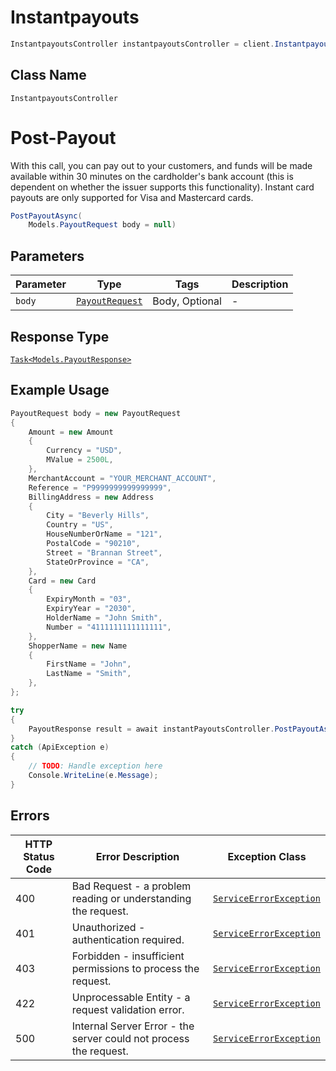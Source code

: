 # Instantpayouts

```csharp
InstantpayoutsController instantpayoutsController = client.InstantpayoutsController;
```

## Class Name

`InstantpayoutsController`


# Post-Payout

With this call, you can pay out to your customers, and funds will be made available within 30 minutes on the cardholder's bank account (this is dependent on whether the issuer supports this functionality). Instant card payouts are only supported for Visa and Mastercard cards.

```csharp
PostPayoutAsync(
    Models.PayoutRequest body = null)
```

## Parameters

| Parameter | Type | Tags | Description |
|  --- | --- | --- | --- |
| `body` | [`PayoutRequest`](../../doc/models/payout-request.md) | Body, Optional | - |

## Response Type

[`Task<Models.PayoutResponse>`](../../doc/models/payout-response.md)

## Example Usage

```csharp
PayoutRequest body = new PayoutRequest
{
    Amount = new Amount
    {
        Currency = "USD",
        MValue = 2500L,
    },
    MerchantAccount = "YOUR_MERCHANT_ACCOUNT",
    Reference = "P9999999999999999",
    BillingAddress = new Address
    {
        City = "Beverly Hills",
        Country = "US",
        HouseNumberOrName = "121",
        PostalCode = "90210",
        Street = "Brannan Street",
        StateOrProvince = "CA",
    },
    Card = new Card
    {
        ExpiryMonth = "03",
        ExpiryYear = "2030",
        HolderName = "John Smith",
        Number = "4111111111111111",
    },
    ShopperName = new Name
    {
        FirstName = "John",
        LastName = "Smith",
    },
};

try
{
    PayoutResponse result = await instantPayoutsController.PostPayoutAsync(body);
}
catch (ApiException e)
{
    // TODO: Handle exception here
    Console.WriteLine(e.Message);
}
```

## Errors

| HTTP Status Code | Error Description | Exception Class |
|  --- | --- | --- |
| 400 | Bad Request - a problem reading or understanding the request. | [`ServiceErrorException`](../../doc/models/service-error-exception.md) |
| 401 | Unauthorized - authentication required. | [`ServiceErrorException`](../../doc/models/service-error-exception.md) |
| 403 | Forbidden - insufficient permissions to process the request. | [`ServiceErrorException`](../../doc/models/service-error-exception.md) |
| 422 | Unprocessable Entity - a request validation error. | [`ServiceErrorException`](../../doc/models/service-error-exception.md) |
| 500 | Internal Server Error - the server could not process the request. | [`ServiceErrorException`](../../doc/models/service-error-exception.md) |

